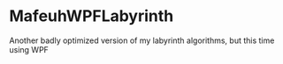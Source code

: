# MafeuhWPFLabyrinth
Another badly optimized version of my labyrinth algorithms, but this time using WPF
